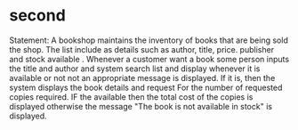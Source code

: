 # second
Statement: A bookshop maintains the inventory of books that are being sold the shop. The list include as details such as author, title, price. publisher and stock available . Whenever a customer want a book some person inputs the title and author and system  search list and display whenever it is available or not not an appropriate message is displayed. If it is, then the system displays the book details and request For the number of requested copies  required.  IF  the available then the total cost of the copies is displayed otherwise the message "The book is not available in stock" is displayed.
